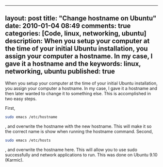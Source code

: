 
---
layout: post
title: "Change hostname on Ubuntu"
date: 2010-01-04 08:49
comments: true
categories: [Code, linux, networking, ubuntu]
description: When you setup your computer at the time of your initial Ubuntu installation, you assign your computer a hostname.  In my case, I gave it a hostname and the
keywords: linux, networking, ubuntu
published: true
---

When you setup your computer at the time of your initial Ubuntu installation, you assign your computer a hostname.  In my case, I gave it a hostname and then later wanted to change it to something else.  This is accomplished in two easy steps.  
<!--more-->

First, 

```bash
sudo emacs /etc/hostname
```

, and overwrite the hostname with the new hostname.  This will make it so the correct name is show when running the hostname command. Second, 

```bash
sudo emacs /etc/hosts
```

, and overwrite the hostname here.  This will allow you to use sudo successfully and network applications to run.  This was done on Ubuntu 9.10 (Karmic).

  
